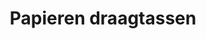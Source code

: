 ---
title: Papieren draagtassen
description: Ons assortiment van papieren draagtassen.
category: draagtassen
details: ['Kleur: kraft naturel', 'Formaat: 22x11x28 cm (250 stuks), 32x12x42 cm (250 stuks),
32x22x27 cm (250 stuks) en 45x17x47 cm (150 stuks)']
image: draagtas_papier.jpg
---